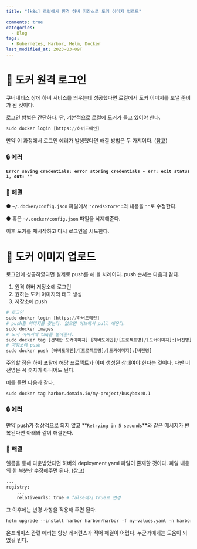 ```yaml
---
title: "[k8s] 로컬에서 원격 하버 저장소로 도커 이미지 업로드"

comments: true
categories:
  - Blog
tags:
  - Kubernetes, Harbor, Helm, Docker
last_modified_at: 2023-03-09T
---
```


# 📌 도커 원격 로그인

쿠버네티스 상에 하버 서비스를 띄우는데 성공했다면 로컬에서 도커 이미지를 보낼 준비가 된 것이다.

로그인 방법은 간단하다. 단, 기본적으로 로컬에 도커가 돌고 있어야 한다. 

```python
sudo docker login [https://하버도메인]
```

만약 이 과정에서 로그인 에러가 발생했다면 해결 방법은 두 가지이다. ([참고](https://qkqhxla1.tistory.com/1123))

### 🔒 에러
**`Error saving credentials: error storing credentials - err: exit status 1, out: ''`**

### 🔑 해결
● `~/.docker/config.json` 파일에서 `"credsStore":`의 내용을 `""`로 수정한다.

● 혹은 `~/.docker/config.json` 파일을 삭제해준다. 

이후 도커를 재시작하고 다시 로그인을 시도한다. 


# 📌 도커 이미지 업로드

로그인에 성공하였다면 실제로 push를 해 볼 차례이다. push 순서는 다음과 같다.
1. 원격 하버 저장소에 로그인
2. 원하는 도커 이미지의 태그 생성
3. 저장소에 push

```python
# 로그인
sudo docker login [https://하버도메인]
# push할 이미지를 찾는다. 없으면 허브에서 pull 해온다.
sudo docker images 
# 도커 이미지에 tag를 붙여준다.
sudo docker tag [선택한 도커이미지] [하버도메인]/[프로젝트명]/[도커이미지]:[버전명]
# 저장소에 push
sudo docker push [하버도메인]/[프로젝트명]/[도커이미지]:[버전명]
```

주의할 점은 하버 포탈에 해당 프로젝트가 이미 생성된 상태여야 한다는 것이다. 다만 버전명은 꼭 숫자가 아니어도 된다.

예를 들면 다음과 같다.

    sudo docker tag harbor.domain.io/my-project/busybox:0.1

### 🔒 에러
만약 push가 정상적으로 되지 않고 **`Retrying in 5 seconds`**와 같은 메시지가 반복된다면 아래와 같이 해결한다.

### 🔑 해결
헬름을 통해 다운받았다면 하버의 deployment yaml 파일이 존재할 것이다. 파일 내용의 한 부분만 수정해주면 된다. ([참고](https://www.claudiokuenzler.com/blog/958/running-harbor-registry-behind-reverse-proxy-solve-docker-push-errors))

```python
...
registry:
	...
	relativeurls: true # false에서 true로 변경
```

그 이후에는 변경 사항을 적용해 주면 된다.
```python
helm upgrade --install harbor harbor/harbor -f my-values.yaml -n harbor
```

온프레미스 관련 에러는 항상 레퍼런스가 적어 해결이 어렵다. 누군가에게는 도움이 되었길 빈다.



